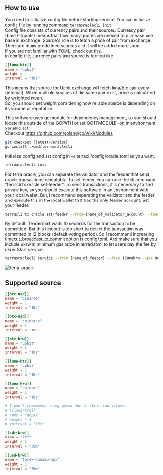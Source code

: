 ## How to use
You need to initialize config file before starting service. You can initialize config file by running command `terraoraclecli init`.  
Config file consists of currency pairs and their sources. Currency pair {base}-{quote} means that how many quotes are needed to purchase one base in exchange.
Source's role is to fetch a price of pair from exchange. There are many predefined sources and it will be added more soon.  
If you are not familiar with TOML, check out [this](https://learnxinyminutes.com/docs/toml/).  
In config file, currency pairs and source is formed like
```toml
[[luna-btc]]
name = "upbit"
weight = 1
interval = "10s"
```
This means that source for Upbit exchange will fetch luna/btc pair every {interval}.
When multiple sources of the same pair exist, price is calculated by weighted mean.  
So, you should set weight considering how reliable source is depending on its volume or reputation.

This software uses go module for dependency management, so you should locate this outside of the GOPATH or set GO111MODULE=on in environment variable set.  
Checkout https://github.com/golang/go/wiki/Modules  
```sh
git checkout {latest-version}
go install ./cmd/terraoraclecli
```
Initialize config and set config in ~/.terracli/config/oracle.toml as you want.
```sh
terraoraclecli init
```
For terra oracle, you can separate the validator and the feeder that send oracle transactions repeatably. To set feeder, you can use the cli command "terracli tx oracle set-feeder". To send transactions, it is necessary to find private key, so you should execute this software in an environment with your local wallet. But, I recommend separating the validator and the feeder and execute this in the local wallet that has the only feeder account.
Set your feeder.
```sh
terracli tx oracle set-feeder --from={name_of_validator_account} --feeder={address_of_feeder} --gas=auto --gas-adjustment=1.25
```
By default, Tendermint waits 10 seconds for the transaction to be committed. But this timeout is too short to detect the transaction was committed in 12 blocks (default voting period). So I recommend increasing timeout_broadcast_tx_commit option in config.toml.
And make sure that you include ukrw in minimum gas price in terrad.toml to let users pay the fee by ukrw.
Start service.
```sh
terraoraclecli service --from {name_of_feeder} --fees 1500ukrw --gas 90000 --broadcast-mode block --validator terravaloper1~~~~~~~
```

![terra-oracle](https://user-images.githubusercontent.com/16339680/59500255-0800ec80-8ed4-11e9-88f1-2f706b7888a6.png)

## Supported source
```toml
[[btc-usd]]
name = "binance"
weight = 1
interval = "10s"

[[btc-usd]]
name = "coinbase"
weight = 1
interval = "10s"

[[btc-krw]]
name = "upbit"
weight = 1
interval = "10s"

[[luna-btc]]
name = "upbit"
weight = 1
interval = "10s"

[[luna-krw]]
name = "coinone"
weight = 1
interval = "10s"

# I don't recommend using gopax due to their low volume.
# [[luna-krw]]
# name = "gopax"
# weight = 1
# interval = "10s"

[[sdr-krw]]
name = "imf"
weight = 1
interval = "30m"

[[usd-krw]]
name = "forex-dunamu-api"
weight = 1
interval = "30m"
```
